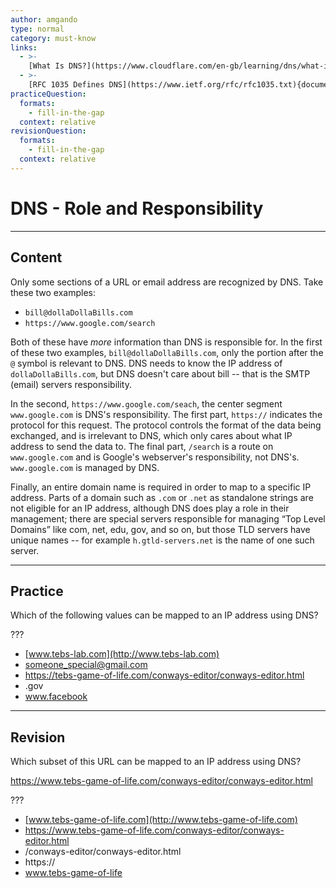 ```yaml
---
author: amgando
type: normal
category: must-know
links:
  - >-
    [What Is DNS?](https://www.cloudflare.com/en-gb/learning/dns/what-is-dns/){article}
  - >-
    [RFC 1035 Defines DNS](https://www.ietf.org/rfc/rfc1035.txt){documentation}
practiceQuestion:
  formats:
    - fill-in-the-gap
  context: relative
revisionQuestion:
  formats:
    - fill-in-the-gap
  context: relative
---
```


# DNS - Role and Responsibility


---

## Content

Only some sections of a URL or email address are recognized by DNS. Take these two examples:

- `bill@dollaDollaBills.com`
- `https://www.google.com/search`

Both of these have *more* information than DNS is responsible for. In the first of these two examples, `bill@dollaDollaBills.com`, only the portion after the `@` symbol is relevant to DNS. DNS needs to know the IP address of `dollaDollaBills.com`, but DNS doesn't care about bill -- that is the SMTP (email) servers responsibility.

In the second, `https://www.google.com/seach`, the center segment `www.google.com` is DNS's responsibility. The first part, `https://` indicates the protocol for this request. The protocol controls the format of the data being exchanged, and is irrelevant to DNS, which only cares about what IP address to send the data to. The final part, `/search` is a route on `www.google.com` and is Google's webserver's responsibility, not DNS's. `www.google.com` is managed by DNS.

Finally, an entire domain name is required in order to map to a specific IP address. Parts of a domain such as `.com` or `.net` as standalone strings are  not eligible for an IP address, although DNS does play a role in their management; there are special servers responsible for managing “Top Level Domains” like com, net, edu, gov, and so on, but those TLD servers have unique names -- for example `h.gtld-servers.net` is the name of one such server.


---

## Practice

Which of the following values can be mapped to an IP address using DNS?

???

- [www.tebs-lab.com](http://www.tebs-lab.com)
- [someone_special@gmail.com](mailto:someone_special@gmail.com)
- <https://tebs-game-of-life.com/conways-editor/conways-editor.html>
- .gov
- www.facebook


---

## Revision

Which subset of this URL can be mapped to an IP address using DNS?

<https://www.tebs-game-of-life.com/conways-editor/conways-editor.html>

???

- [www.tebs-game-of-life.com](http://www.tebs-game-of-life.com)
- <https://www.tebs-game-of-life.com/conways-editor/conways-editor.html>
- /conways-editor/conways-editor.html
- https://
- www.tebs-game-of-life
